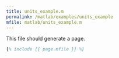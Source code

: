 ```yaml
---
title: units_example.m
permalink: /matlab/examples/units_example
mfile: matlab/units_example.m
---
```

This file should generate a page.

```matlab
{% include {{ page.mfile }} %}
```